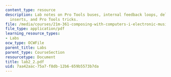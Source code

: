 ```yaml
---
content_type: resource
description: Lab notes on Pro Tools buses, internal feedback loops, delay and reverb
  inserts, and Pro Tools tricks.
file: /media/courses/21m-361-composing-with-computers-i-electronic-music-composition-spring-2008/7aa42aac75a7f8db12b6659b5573b7da_lab2_2.pdf
file_type: application/pdf
learning_resource_types:
- Labs
ocw_type: OCWFile
parent_title: Labs
parent_type: CourseSection
resourcetype: Document
title: lab2_2.pdf
uid: 7aa42aac-75a7-f8db-12b6-659b5573b7da
---
```

